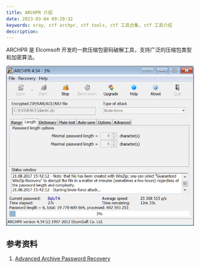 ```yaml
---
title: ARCHPR 介绍
date: 2023-03-04 09:29:32
keywords: xray, ctf archpr, ctf tools, ctf 工具合集, ctf 工具介绍
description: 
---
```


ARCHPR 是 Elcomsoft 开发的一款压缩包密码破解工具，支持广泛的压缩包类型和加密算法。

![ARCHPR. Guaranteed WinZip Recovery](ctf-tools-archpr/archpr_s3.png)



## 参考资料

1. [Advanced Archive Password Recovery](https://us.elcomsoft.com/archpr.html)
